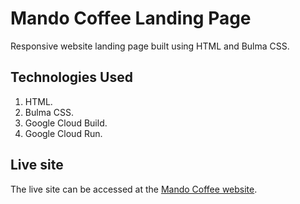 # Mando Coffee Landing Page

Responsive website landing page built using HTML and Bulma CSS.

## Technologies Used

1. HTML.
1. Bulma CSS.
1. Google Cloud Build.
1. Google Cloud Run.

## Live site

The live site can be accessed at the [Mando Coffee website][website].

[website]: https://mando-coffee.s3.co.ke/
